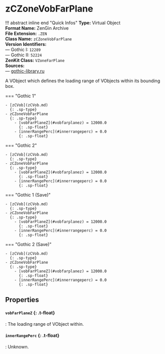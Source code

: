 # zCZoneVobFarPlane

!!! abstract inline end "Quick Infos"
    **Type:** Virtual Object<br/>
    **Format Name:** ZenGin Archive<br/>
    **File Extension:** `.ZEN`<br/>
    **Class Name:** `zCZoneVobFarPlane`<br/>
    **Version Identifiers:**<br />
    — Gothic I: `12289`<br/>
    — Gothic II: `52224`<br/>
    **ZenKit Class:** `VZoneFarPlane`<br/>
    **Sources:**<br/>
    — [gothic-library.ru](http://www.gothic-library.ru/publ/class_zczonevobfarplane/1-1-0-706)


A VObject which defines the loading range of VObjects within its bounding box.

=== "Gothic 1"

    - [zCVob](zCVob.md)
      {: .sp-type}
    - zCZoneVobFarPlane
      {: .sp-type}
        - [vobFarPlaneZ](#vobfarplanez) = 12000.0
          {: .sp-float}
        - [innerRangePerc](#innerrangeperc) = 0.0
          {: .sp-float}

=== "Gothic 2"

    - [zCVob](zCVob.md)
      {: .sp-type}
    - zCZoneVobFarPlane
      {: .sp-type}
        - [vobFarPlaneZ](#vobfarplanez) = 12000.0
          {: .sp-float}
        - [innerRangePerc](#innerrangeperc) = 0.0
          {: .sp-float}

=== "Gothic 1 (Save)"

    - [zCVob](zCVob.md)
      {: .sp-type}
    - zCZoneVobFarPlane
      {: .sp-type}
        - [vobFarPlaneZ](#vobfarplanez) = 12000.0
          {: .sp-float}
        - [innerRangePerc](#innerrangeperc) = 0.0
          {: .sp-float}

=== "Gothic 2 (Save)"

    - [zCVob](zCVob.md)
      {: .sp-type}
    - zCZoneVobFarPlane
      {: .sp-type}
        - [vobFarPlaneZ](#vobfarplanez) = 12000.0
          {: .sp-float}
        - [innerRangePerc](#innerrangeperc) = 0.0
          {: .sp-float}

## Properties

#### `vobFarPlaneZ` {: .t-float}

:   The loading range of VObject within.
    

#### `innerRangePerc` {: .t-float}

:   Unknown.
